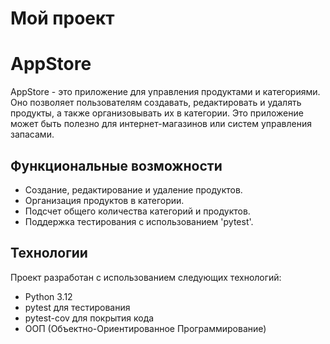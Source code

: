 # Мой проект

# AppStore

AppStore - это приложение для управления продуктами и категориями. Оно позволяет пользователям создавать, редактировать и удалять продукты, а также организовывать их в категории. Это приложение может быть полезно для интернет-магазинов или систем управления запасами.

## Функциональные возможности

- Создание, редактирование и удаление продуктов.
- Организация продуктов в категории.
- Подсчет общего количества категорий и продуктов.
- Поддержка тестирования с использованием 'pytest'.

## Технологии

Проект разработан с использованием следующих технологий:

- Python 3.12
- pytest для тестирования
- pytest-cov для покрытия кода
- ООП (Объектно-Ориентированное Программирование)


